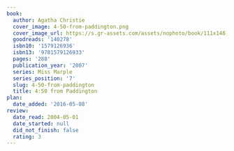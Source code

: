 ```yaml
---
book:
  author: Agatha Christie
  cover_image: 4-50-from-paddington.png
  cover_image_url: https://s.gr-assets.com/assets/nophoto/book/111x148-bcc042a9c91a29c1d680899eff700a03.png
  goodreads: '140278'
  isbn10: '1579126936'
  isbn13: '9781579126933'
  pages: '288'
  publication_year: '2007'
  series: Miss Marple
  series_position: '7'
  slug: 4-50-from-paddington
  title: 4:50 from Paddington
plan:
  date_added: '2016-05-08'
review:
  date_read: 2004-05-01
  date_started: null
  did_not_finish: false
  rating: 3
---
```

